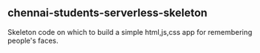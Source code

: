 
## chennai-students-serverless-skeleton
Skeleton code on which to build a simple html,js,css app for remembering people's faces.
